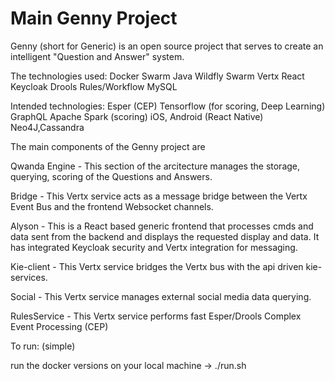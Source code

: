 # Main Genny Project
Genny (short for Generic) is an open source project that serves to create an intelligent "Question and Answer" system.

The technologies used:
Docker Swarm
Java Wildfly Swarm
Vertx
React
Keycloak
Drools Rules/Workflow
MySQL

Intended technologies:
Esper (CEP)
Tensorflow (for scoring, Deep Learning)
GraphQL
Apache Spark (scoring)
iOS, Android (React Native)
Neo4J,Cassandra




The main components of the Genny project are

Qwanda Engine - This section of the arcitecture manages the storage, querying, scoring of the Questions and Answers.

Bridge - This Vertx service acts as a message bridge between the Vertx Event Bus and the frontend Websocket channels.

Alyson - This is a React based generic frontend that processes cmds and data sent from the backend and displays the requested display and data. It has integrated Keycloak security and Vertx integration for messaging. 

Kie-client - This Vertx service bridges the Vertx bus with the api driven kie-services.

Social - This Vertx service manages external social media data querying.

RulesService - This Vertx service performs fast Esper/Drools Complex Event Processing (CEP)



To run: (simple)

run the docker versions on your local machine -> ./run.sh

